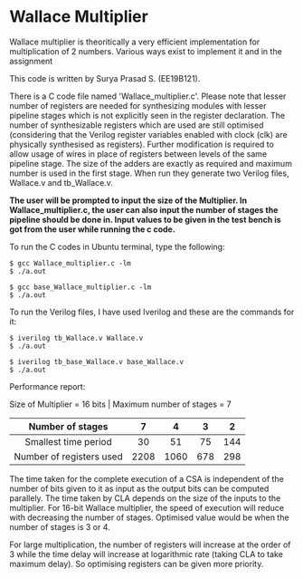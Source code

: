 # Wallace Multiplier
Wallace multiplier is theoritically a very efficient implementation for multiplication of 2 numbers. Various ways exist to implement it and in the assignment

This code is written by Surya Prasad S. (EE19B121).

There is a C code file named 'Wallace_multiplier.c'. Please note that lesser number of registers are needed for synthesizing modules with lesser pipeline stages which is not explicitly seen in the register declaration. The number of synthesizable registers which are used are still optimised (considering that the Verilog register variables enabled with clock (clk) are physically synthesised as registers). Further modification is required to allow usage of wires in place of registers between levels of the same pipeline stage. The size of the adders are exactly as required and maximum number is used in the first stage. When run they generate two Verilog files, Wallace.v and tb_Wallace.v.

**The user will be prompted to input the size of the Multiplier. In Wallace_multiplier.c, the user can also input the number of stages the pipeline should be done in. Input values to be given in the test bench is got from the user while running the c code.**

To run the C codes in Ubuntu terminal, type the following:

    $ gcc Wallace_multiplier.c -lm
    $ ./a.out

    $ gcc base_Wallace_multiplier.c -lm
    $ ./a.out

To run the Verilog files, I have used Iverilog and these are the commands for it:

    $ iverilog tb_Wallace.v Wallace.v
    $ ./a.out

    $ iverilog tb_base_Wallace.v base_Wallace.v
    $ ./a.out


Performance report:

Size of Multiplier = 16 bits |
Maximum number of stages = 7

| Number of stages | 7 | 4 | 3 | 2 |
| :---: | :-: | :-: | :---: | :-: |
| Smallest time period | 30 | 51 | 75 | 144 |
| Number of registers used | 2208	| 1060 | 678 | 298 |


The time taken for the complete execution of a CSA is independent of the number of bits given to it as input as the output bits can be computed parallely. The time taken by CLA depends on the size of the inputs to the multiplier. 
For 16-bit Wallace multiplier, the speed of execution will reduce with decreasing the number of stages. Optimised value would be when the number of stages is 3 or 4.

For large multiplication, the number of registers will increase at the order of 3 while the time delay will increase at logarithmic rate (taking CLA to take maximum delay). So optimising registers can be given more priority.
